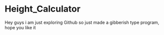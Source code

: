 # Height_Calculator
Hey guys i am just exploring Github so just made a gibberish type program, hope you like it
